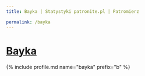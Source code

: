 ```yaml
---
title: Bayka | Statystyki patronite.pl | Patromierz

permalink: /bayka
---
```


# [Bayka](https://patronite.pl/bayka)

{% include profile.md name="bayka" prefix="b" %}
